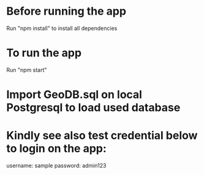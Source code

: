 # Before running the app

Run "npm install" to install all dependencies

# To run the app

Run "npm start"

# Import GeoDB.sql on local Postgresql to load used database

# Kindly see also test credential below to login on the app:
username: sample
password: admin123
